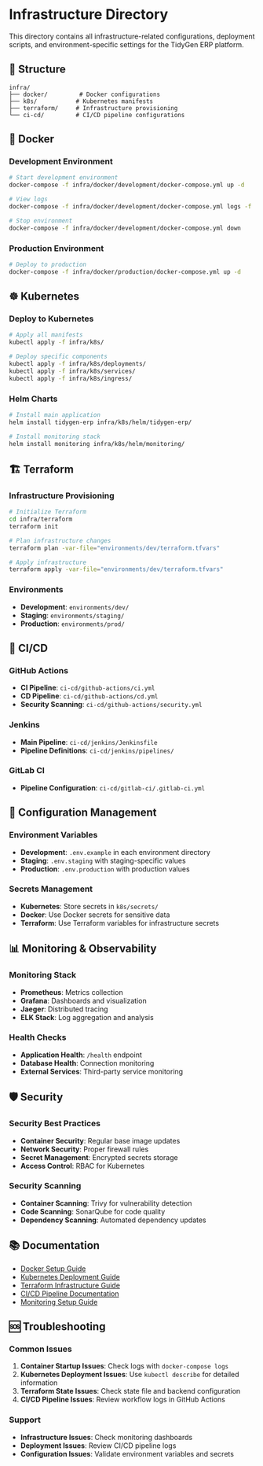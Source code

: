 # Infrastructure Directory

This directory contains all infrastructure-related configurations, deployment scripts, and environment-specific settings for the TidyGen ERP platform.

## 📁 Structure

```
infra/
├── docker/         # Docker configurations
├── k8s/           # Kubernetes manifests
├── terraform/     # Infrastructure provisioning
└── ci-cd/         # CI/CD pipeline configurations
```

## 🐳 Docker

### Development Environment
```bash
# Start development environment
docker-compose -f infra/docker/development/docker-compose.yml up -d

# View logs
docker-compose -f infra/docker/development/docker-compose.yml logs -f

# Stop environment
docker-compose -f infra/docker/development/docker-compose.yml down
```

### Production Environment
```bash
# Deploy to production
docker-compose -f infra/docker/production/docker-compose.yml up -d
```

## ☸️ Kubernetes

### Deploy to Kubernetes
```bash
# Apply all manifests
kubectl apply -f infra/k8s/

# Deploy specific components
kubectl apply -f infra/k8s/deployments/
kubectl apply -f infra/k8s/services/
kubectl apply -f infra/k8s/ingress/
```

### Helm Charts
```bash
# Install main application
helm install tidygen-erp infra/k8s/helm/tidygen-erp/

# Install monitoring stack
helm install monitoring infra/k8s/helm/monitoring/
```

## 🏗️ Terraform

### Infrastructure Provisioning
```bash
# Initialize Terraform
cd infra/terraform
terraform init

# Plan infrastructure changes
terraform plan -var-file="environments/dev/terraform.tfvars"

# Apply infrastructure
terraform apply -var-file="environments/dev/terraform.tfvars"
```

### Environments
- **Development**: `environments/dev/`
- **Staging**: `environments/staging/`
- **Production**: `environments/prod/`

## 🚀 CI/CD

### GitHub Actions
- **CI Pipeline**: `ci-cd/github-actions/ci.yml`
- **CD Pipeline**: `ci-cd/github-actions/cd.yml`
- **Security Scanning**: `ci-cd/github-actions/security.yml`

### Jenkins
- **Main Pipeline**: `ci-cd/jenkins/Jenkinsfile`
- **Pipeline Definitions**: `ci-cd/jenkins/pipelines/`

### GitLab CI
- **Pipeline Configuration**: `ci-cd/gitlab-ci/.gitlab-ci.yml`

## 🔧 Configuration Management

### Environment Variables
- **Development**: `.env.example` in each environment directory
- **Staging**: `.env.staging` with staging-specific values
- **Production**: `.env.production` with production values

### Secrets Management
- **Kubernetes**: Store secrets in `k8s/secrets/`
- **Docker**: Use Docker secrets for sensitive data
- **Terraform**: Use Terraform variables for infrastructure secrets

## 📊 Monitoring & Observability

### Monitoring Stack
- **Prometheus**: Metrics collection
- **Grafana**: Dashboards and visualization
- **Jaeger**: Distributed tracing
- **ELK Stack**: Log aggregation and analysis

### Health Checks
- **Application Health**: `/health` endpoint
- **Database Health**: Connection monitoring
- **External Services**: Third-party service monitoring

## 🛡️ Security

### Security Best Practices
- **Container Security**: Regular base image updates
- **Network Security**: Proper firewall rules
- **Secret Management**: Encrypted secrets storage
- **Access Control**: RBAC for Kubernetes

### Security Scanning
- **Container Scanning**: Trivy for vulnerability detection
- **Code Scanning**: SonarQube for code quality
- **Dependency Scanning**: Automated dependency updates

## 📚 Documentation

- [Docker Setup Guide](docker/README.md)
- [Kubernetes Deployment Guide](k8s/README.md)
- [Terraform Infrastructure Guide](terraform/README.md)
- [CI/CD Pipeline Documentation](ci-cd/README.md)
- [Monitoring Setup Guide](../../docs/deployment/monitoring.md)

## 🆘 Troubleshooting

### Common Issues
1. **Container Startup Issues**: Check logs with `docker-compose logs`
2. **Kubernetes Deployment Issues**: Use `kubectl describe` for detailed information
3. **Terraform State Issues**: Check state file and backend configuration
4. **CI/CD Pipeline Issues**: Review workflow logs in GitHub Actions

### Support
- **Infrastructure Issues**: Check monitoring dashboards
- **Deployment Issues**: Review CI/CD pipeline logs
- **Configuration Issues**: Validate environment variables and secrets
